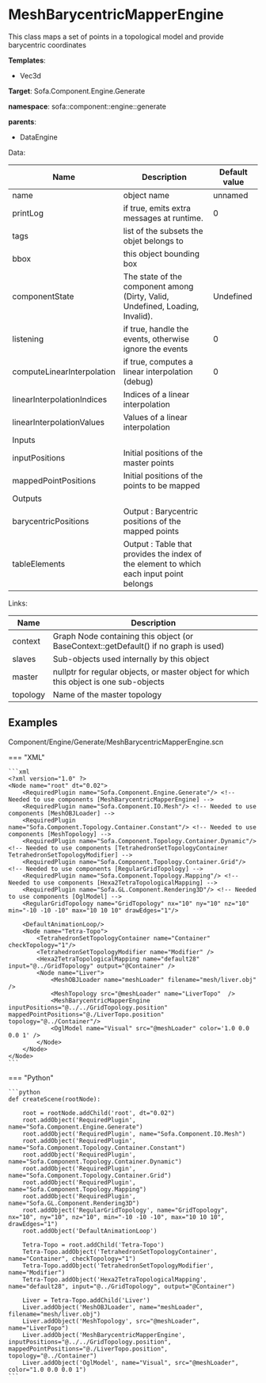 # MeshBarycentricMapperEngine

This class maps a set of points in a topological model and provide barycentric coordinates


__Templates__:

- Vec3d

__Target__: Sofa.Component.Engine.Generate

__namespace__: sofa::component::engine::generate

__parents__: 

- DataEngine

Data: 

<table>
<thead>
    <tr>
        <th>Name</th>
        <th>Description</th>
        <th>Default value</th>
    </tr>
</thead>
<tbody>
	<tr>
		<td>name</td>
		<td>
object name
</td>
		<td>unnamed</td>
	</tr>
	<tr>
		<td>printLog</td>
		<td>
if true, emits extra messages at runtime.
</td>
		<td>0</td>
	</tr>
	<tr>
		<td>tags</td>
		<td>
list of the subsets the objet belongs to
</td>
		<td></td>
	</tr>
	<tr>
		<td>bbox</td>
		<td>
this object bounding box
</td>
		<td></td>
	</tr>
	<tr>
		<td>componentState</td>
		<td>
The state of the component among (Dirty, Valid, Undefined, Loading, Invalid).
</td>
		<td>Undefined</td>
	</tr>
	<tr>
		<td>listening</td>
		<td>
if true, handle the events, otherwise ignore the events
</td>
		<td>0</td>
	</tr>
	<tr>
		<td>computeLinearInterpolation</td>
		<td>
if true, computes a linear interpolation (debug)
</td>
		<td>0</td>
	</tr>
	<tr>
		<td>linearInterpolationIndices</td>
		<td>
Indices of a linear interpolation
</td>
		<td></td>
	</tr>
	<tr>
		<td>linearInterpolationValues</td>
		<td>
Values of a linear interpolation
</td>
		<td></td>
	</tr>
	<tr>
		<td colspan="3">Inputs</td>
	</tr>
	<tr>
		<td>inputPositions</td>
		<td>
Initial positions of the master points
</td>
		<td></td>
	</tr>
	<tr>
		<td>mappedPointPositions</td>
		<td>
Initial positions of the points to be mapped
</td>
		<td></td>
	</tr>
	<tr>
		<td colspan="3">Outputs</td>
	</tr>
	<tr>
		<td>barycentricPositions</td>
		<td>
Output : Barycentric positions of the mapped points
</td>
		<td></td>
	</tr>
	<tr>
		<td>tableElements</td>
		<td>
Output : Table that provides the index of the element to which each input point belongs
</td>
		<td></td>
	</tr>

</tbody>
</table>

Links: 

| Name | Description |
| ---- | ----------- |
|context|Graph Node containing this object (or BaseContext::getDefault() if no graph is used)|
|slaves|Sub-objects used internally by this object|
|master|nullptr for regular objects, or master object for which this object is one sub-objects|
|topology|Name of the master topology|



## Examples

Component/Engine/Generate/MeshBarycentricMapperEngine.scn

=== "XML"

    ```xml
    <?xml version="1.0" ?>
    <Node name="root" dt="0.02">
        <RequiredPlugin name="Sofa.Component.Engine.Generate"/> <!-- Needed to use components [MeshBarycentricMapperEngine] -->
        <RequiredPlugin name="Sofa.Component.IO.Mesh"/> <!-- Needed to use components [MeshOBJLoader] -->
        <RequiredPlugin name="Sofa.Component.Topology.Container.Constant"/> <!-- Needed to use components [MeshTopology] -->
        <RequiredPlugin name="Sofa.Component.Topology.Container.Dynamic"/> <!-- Needed to use components [TetrahedronSetTopologyContainer TetrahedronSetTopologyModifier] -->
        <RequiredPlugin name="Sofa.Component.Topology.Container.Grid"/> <!-- Needed to use components [RegularGridTopology] -->
        <RequiredPlugin name="Sofa.Component.Topology.Mapping"/> <!-- Needed to use components [Hexa2TetraTopologicalMapping] -->
        <RequiredPlugin name="Sofa.GL.Component.Rendering3D"/> <!-- Needed to use components [OglModel] -->
        <RegularGridTopology name="GridTopology" nx="10" ny="10" nz="10" min="-10 -10 -10" max="10 10 10" drawEdges="1"/>
    
        <DefaultAnimationLoop/>
        <Node name="Tetra-Topo">
            <TetrahedronSetTopologyContainer name="Container" checkTopology="1"/>
            <TetrahedronSetTopologyModifier name="Modifier" />
            <Hexa2TetraTopologicalMapping name="default28" input="@../GridTopology" output="@Container" />
            <Node name="Liver">
                <MeshOBJLoader name="meshLoader" filename="mesh/liver.obj" />
                <MeshTopology src="@meshLoader" name="LiverTopo"  />
                <MeshBarycentricMapperEngine inputPositions="@../../GridTopology.position" mappedPointPositions="@./LiverTopo.position" topology="@../Container"/>
                <OglModel name="Visual" src="@meshLoader" color='1.0 0.0 0.0 1' />
            </Node>
        </Node>
    </Node>
    ```

=== "Python"

    ```python
    def createScene(rootNode):

        root = rootNode.addChild('root', dt="0.02")
        root.addObject('RequiredPlugin', name="Sofa.Component.Engine.Generate")
        root.addObject('RequiredPlugin', name="Sofa.Component.IO.Mesh")
        root.addObject('RequiredPlugin', name="Sofa.Component.Topology.Container.Constant")
        root.addObject('RequiredPlugin', name="Sofa.Component.Topology.Container.Dynamic")
        root.addObject('RequiredPlugin', name="Sofa.Component.Topology.Container.Grid")
        root.addObject('RequiredPlugin', name="Sofa.Component.Topology.Mapping")
        root.addObject('RequiredPlugin', name="Sofa.GL.Component.Rendering3D")
        root.addObject('RegularGridTopology', name="GridTopology", nx="10", ny="10", nz="10", min="-10 -10 -10", max="10 10 10", drawEdges="1")
        root.addObject('DefaultAnimationLoop')

        Tetra-Topo = root.addChild('Tetra-Topo')
        Tetra-Topo.addObject('TetrahedronSetTopologyContainer', name="Container", checkTopology="1")
        Tetra-Topo.addObject('TetrahedronSetTopologyModifier', name="Modifier")
        Tetra-Topo.addObject('Hexa2TetraTopologicalMapping', name="default28", input="@../GridTopology", output="@Container")

        Liver = Tetra-Topo.addChild('Liver')
        Liver.addObject('MeshOBJLoader', name="meshLoader", filename="mesh/liver.obj")
        Liver.addObject('MeshTopology', src="@meshLoader", name="LiverTopo")
        Liver.addObject('MeshBarycentricMapperEngine', inputPositions="@../../GridTopology.position", mappedPointPositions="@./LiverTopo.position", topology="@../Container")
        Liver.addObject('OglModel', name="Visual", src="@meshLoader", color="1.0 0.0 0.0 1")
    ```

